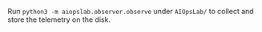 Run `python3 -m aiopslab.observer.observe` under `AIOpsLab/` to collect and store the telemetry on the disk.
